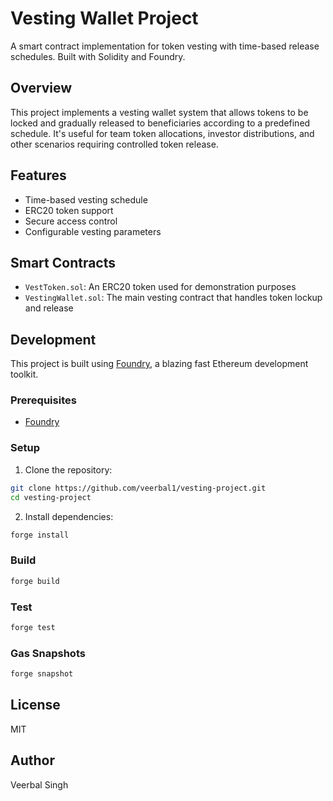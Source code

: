 # Vesting Wallet Project

A smart contract implementation for token vesting with time-based release schedules. Built with Solidity and Foundry.

## Overview

This project implements a vesting wallet system that allows tokens to be locked and gradually released to beneficiaries according to a predefined schedule. It's useful for team token allocations, investor distributions, and other scenarios requiring controlled token release.

## Features

- Time-based vesting schedule
- ERC20 token support
- Secure access control
- Configurable vesting parameters

## Smart Contracts

- `VestToken.sol`: An ERC20 token used for demonstration purposes
- `VestingWallet.sol`: The main vesting contract that handles token lockup and release

## Development

This project is built using [Foundry](https://book.getfoundry.sh/), a blazing fast Ethereum development toolkit.

### Prerequisites

- [Foundry](https://book.getfoundry.sh/getting-started/installation)

### Setup

1. Clone the repository:
```bash
git clone https://github.com/veerbal1/vesting-project.git
cd vesting-project
```

2. Install dependencies:
```bash
forge install
```

### Build

```bash
forge build
```

### Test

```bash
forge test
```

### Gas Snapshots

```bash
forge snapshot
```

## License

MIT

## Author

Veerbal Singh
